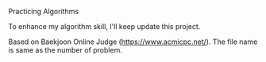 Practicing Algorithms

To enhance my algorithm skill, I'll keep update this project.

Based on Baekjoon Online Judge (https://www.acmicpc.net/).
The file name is same as the number of problem.
